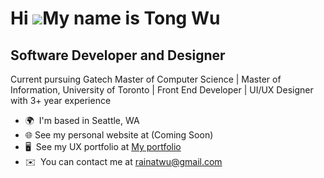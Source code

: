 Hi ![](https://user-images.githubusercontent.com/18350557/176309783-0785949b-9127-417c-8b55-ab5a4333674e.gif)My name is Tong Wu
================================================================================================================================

Software Developer and Designer
--------------------------------

Current pursuing Gatech Master of Computer Science | Master of Information, University of Toronto | Front End Developer | UI/UX Designer with 3+ year experience

* 🌍  I'm based in Seattle, WA
* 🌐  See my personal website at (Coming Soon)
* 🖥️  See my UX portfolio at [My portfolio](http://rainatwu.net)
* ✉️  You can contact me at [rainatwu@gmail.com](mailto:rainatwu@gmail.com)
